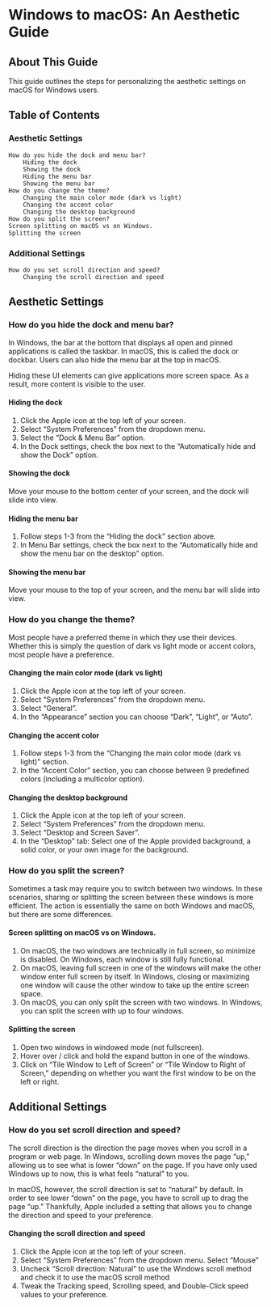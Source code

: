 # Windows to macOS: An Aesthetic Guide

## About This Guide
This guide outlines the steps for personalizing the aesthetic settings on macOS for Windows users.

## Table of Contents
### Aesthetic Settings
    How do you hide the dock and menu bar?  
        Hiding the dock  
        Showing the dock  
        Hiding the menu bar  
        Showing the menu bar  
    How do you change the theme?  
        Changing the main color mode (dark vs light)  
        Changing the accent color  
        Changing the desktop background   
    How do you split the screen?  
    Screen splitting on macOS vs on Windows.  
    Splitting the screen

### Additional Settings
    How do you set scroll direction and speed?  
        Changing the scroll direction and speed	

## Aesthetic Settings
### How do you hide the dock and menu bar?
In Windows, the bar at the bottom that displays all open and pinned applications is called the taskbar. In macOS, this is called the dock or dockbar. Users can also hide the menu bar at the top in macOS.  

Hiding these UI elements can give applications more screen space. As a result, more content is visible to the user.

#### Hiding the dock
1. Click the Apple icon at the top left of your screen.
2. Select “System Preferences” from the dropdown menu.
3. Select the “Dock & Menu Bar” option.
4. In the Dock settings, check the box next to the “Automatically hide and show the Dock” option.

#### Showing the dock
Move your mouse to the bottom center of your screen, and the dock will slide into view.

#### Hiding the menu bar
1. Follow steps 1-3 from the “Hiding the dock” section above.
2. In Menu Bar settings, check the box next to the “Automatically hide and show the menu bar on the desktop” option.

#### Showing the menu bar
Move your mouse to the top of your screen, and the menu bar will slide into view.

### How do you change the theme? 
Most people have a preferred theme in which they use their devices. Whether this is simply the question of dark vs light mode or accent colors, most people have a preference.

#### Changing the main color mode (dark vs light)
1. Click the Apple icon at the top left of your screen.
2. Select “System Preferences” from the dropdown menu.
3. Select “General”.
4. In the “Appearance” section you can choose “Dark”, “Light”, or “Auto”.

#### Changing the accent color
1. Follow steps 1-3 from the “Changing the main color mode (dark vs light)” section.
2. In the “Accent Color” section, you can choose between 9 predefined colors (including a multicolor option).

#### Changing the desktop background
1. Click the Apple icon at the top left of your screen.
2. Select “System Preferences” from the dropdown menu.
3. Select “Desktop and Screen Saver”.
4. In the “Desktop” tab: Select one of the Apple provided background, a solid color, or your own image for the background.

### How do you split the screen?
Sometimes a task may require you to switch between two windows. In these scenarios, sharing or splitting the screen between these windows is more efficient. The action is essentially the same on both Windows and macOS, but there are some differences.

#### Screen splitting on macOS vs on Windows.
1. On macOS, the two windows are technically in full screen, so minimize is disabled. On Windows, each window is still fully functional.
2. On macOS, leaving full screen in one of the windows will make the other window enter full screen by itself. In Windows, closing or maximizing one window will cause the other window to take up the entire screen space.
3. On macOS, you can only split the screen with two windows. In Windows, you can split the screen with up to four windows.


#### Splitting the screen
1. Open two windows in windowed mode (not fullscreen).
2. Hover over / click and hold the expand button in one of the windows.
3. Click on “Tile Window to Left of Screen” or “Tile Window to Right of Screen,” depending on whether you want the first window to be on the left or right.


## Additional Settings
### How do you set scroll direction and speed?
The scroll direction is the direction the page moves when you scroll in a program or web page. In Windows, scrolling down  moves the page “up,” allowing us to see what is lower “down” on the page. If you have only used Windows up to now, this is what feels “natural” to you.  

In macOS, however, the scroll direction is set to “natural” by default. In order to see lower “down” on the page, you have to scroll up to drag the page “up.” Thankfully, Apple included a setting that allows you to change the direction and speed to your preference.

#### Changing the scroll direction and speed
1. Click the Apple icon at the top left of your screen.
2. Select “System Preferences” from the dropdown menu.
Select “Mouse”
3. Uncheck “Scroll direction: Natural” to use the Windows scroll method and check it to use the macOS scroll method
4. Tweak the Tracking speed, Scrolling speed, and Double-Click speed values to your preference.

